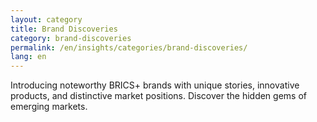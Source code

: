 ```yaml
---
layout: category
title: Brand Discoveries
category: brand-discoveries
permalink: /en/insights/categories/brand-discoveries/
lang: en
---
```

Introducing noteworthy BRICS+ brands with unique stories, innovative products, and distinctive market positions. Discover the hidden gems of emerging markets.